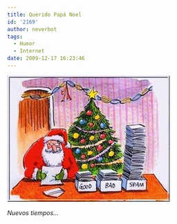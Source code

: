 ```yaml
---
title: Querido Papá Noel
id: '2169'
author: neverbot
tags:
  - Humor
  - Internet
date: 2009-12-17 16:23:46
---
```


![200912171623.jpg](./querido-papa-noel/200912171623.jpg)

_Nuevos tiempos..._